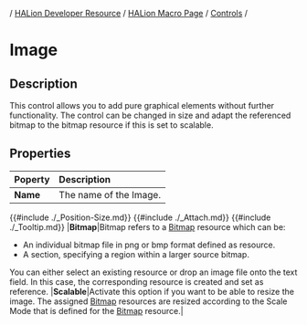 / [HALion Developer Resource](../../HALion-Developer-Resource.md) / [HALion Macro Page](./HALion-Macro-Page.md) / [Controls](./Controls.md) /

# Image

## Description

This control allows you to add pure graphical elements without further functionality. The control can be changed in size and adapt the referenced bitmap to the bitmap resource if this is set to scalable.

## Properties

|Poperty|Description|
|:-|:-|
|**Name**|The name of the Image.|
{{#include ./_Position-Size.md}}
{{#include ./_Attach.md}}
{{#include ./_Tooltip.md}}
|**Bitmap**|Bitmap refers to a [Bitmap](./Bitmap.md) resource which can be:<ul><li>An individual bitmap file in png or bmp format defined as resource.</li><li>A section, specifying a region within a larger source bitmap.</li></ul>You can either select an existing resource or drop an image file onto the text field. In this case, the corresponding resource is created and set as reference.
|**Scalable**|Activate this option if you want to be able to resize the image. The assigned [Bitmap](./Bitmap.md) resources are resized according to the Scale Mode that is defined for the [Bitmap](./Bitmap.md) resource.|